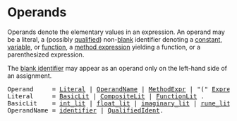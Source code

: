 # Operands

Operands denote the elementary values in an expression. An operand may be a literal, a (possibly [qualified](/Expressions/qualified_identifiers.html)) non-[blank](/Declarations%20and%20scope/blank_identifier.html) identifier denoting a [constant](/Declarations%20and%20scope/constant_declarations.html), [variable](/Declarations%20and%20scope/variable_declarations.html), or [function](/Declarations%20and%20scope/function_declarations.html), a [method expression](/Expressions/method_expressions.html) yielding a function, or a parenthesized expression.

The [blank identifier](/Declarations%20and%20scope/blank_identifier.html) may appear as an operand only on the left-hand side of an assignment.

<pre>
<a id="Operand">Operand</a>     = <a href="#Literal">Literal</a> | <a href="#OperandName">OperandName</a> | <a href="/Expressions/method_expressions.html#MethodExpr">MethodExpr</a> | "(" <a href="/Expressions/operators.html#Expression">Expression</a> ")" .
<a id="Literal">Literal</a>     = <a href="#BasicLit">BasicLit</a> | <a href="/Expressions/composite_literals.html#CompositeLit">CompositeLit</a> | <a href="/Expressions/function_literals.html#FunctionLit">FunctionLit</a> .
<a id="BasicLit">BasicLit</a>    = <a href="/Lexical%20elements/integer_literals.html#int_lit">int_lit</a> | <a href="/Lexical%20elements/floating-point_literals.html#float_lit">float_lit</a> | <a href="/Lexical%20elements/imaginary_literals.html#imaginary_lit">imaginary_lit</a> | <a href="/Lexical%20elements/rune_literals.html#rune_lit">rune_lit</a> | <a href="/Lexical%20elements/string_literals.html#string_lit">string_lit</a> .
<a id="OperandName">OperandName</a> = <a href="/Lexical%20elements/identifiers.html#identifier">identifier</a> | <a href="/Expressions/qualified_identifiers.html#QualifiedIdent">QualifiedIdent</a>.
</pre>